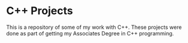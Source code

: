# C++ Projects

This is a repository of some of my work with C++. These projects were done as part of getting my Associates Degree in C++ programming. 
